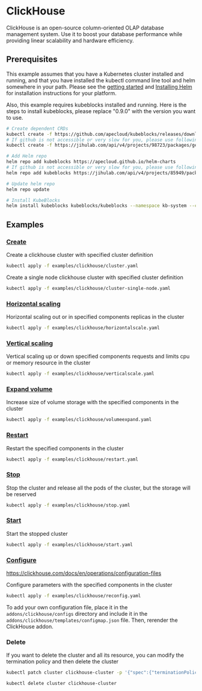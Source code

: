 # ClickHouse

ClickHouse is an open-source column-oriented OLAP database management system. Use it to boost your database performance while providing linear scalability and hardware efficiency.

## Prerequisites

This example assumes that you have a Kubernetes cluster installed and running, and that you have installed the kubectl command line tool and helm somewhere in your path. Please see the [getting started](https://kubernetes.io/docs/setup/)  and [Installing Helm](https://helm.sh/docs/intro/install/) for installation instructions for your platform.

Also, this example requires kubeblocks installed and running. Here is the steps to install kubeblocks, please replace "0.9.0" with the version you want to use.
```bash
# Create dependent CRDs
kubectl create -f https://github.com/apecloud/kubeblocks/releases/download/v0.9.0/kubeblocks_crds.yaml
# If github is not accessible or very slow for you, please use following command instead
kubectl create -f https://jihulab.com/api/v4/projects/98723/packages/generic/kubeblocks/v0.9.0/kubeblocks_crds.yaml

# Add Helm repo
helm repo add kubeblocks https://apecloud.github.io/helm-charts
# If github is not accessible or very slow for you, please use following repo instead
helm repo add kubeblocks https://jihulab.com/api/v4/projects/85949/packages/helm/stable

# Update helm repo
helm repo update

# Install KubeBlocks
helm install kubeblocks kubeblocks/kubeblocks --namespace kb-system --create-namespace --version="0.9.0"
```

## Examples

### [Create](cluster.yaml)
Create a clickhouse cluster with specified cluster definition
```bash
kubectl apply -f examples/clickhouse/cluster.yaml
```

Create a single node clickhouse cluster with specified cluster definition
```bash
kubectl apply -f examples/clickhouse/cluster-single-node.yaml
```

### [Horizontal scaling](horizontalscale.yaml)
Horizontal scaling out or in specified components replicas in the cluster
```bash
kubectl apply -f examples/clickhouse/horizontalscale.yaml
```

### [Vertical scaling](verticalscale.yaml)
Vertical scaling up or down specified components requests and limits cpu or memory resource in the cluster
```bash
kubectl apply -f examples/clickhouse/verticalscale.yaml
```

### [Expand volume](volumeexpand.yaml)
Increase size of volume storage with the specified components in the cluster
```bash
kubectl apply -f examples/clickhouse/volumeexpand.yaml
```

### [Restart](restart.yaml)
Restart the specified components in the cluster
```bash
kubectl apply -f examples/clickhouse/restart.yaml
```

### [Stop](stop.yaml)
Stop the cluster and release all the pods of the cluster, but the storage will be reserved
```bash
kubectl apply -f examples/clickhouse/stop.yaml
```

### [Start](start.yaml)
Start the stopped cluster
```bash
kubectl apply -f examples/clickhouse/start.yaml
```

### [Configure](reconfig.yaml)
https://clickhouse.com/docs/en/operations/configuration-files

Configure parameters with the specified components in the cluster
```bash
kubectl apply -f examples/clickhouse/reconfig.yaml
```
To add your own configuration file, place it in the `addons/clickhouse/configs` directory and include it in the `addons/clickhouse/templates/configmap.json` file. Then, rerender the ClickHouse addon.

### Delete
If you want to delete the cluster and all its resource, you can modify the termination policy and then delete the cluster
```bash
kubectl patch cluster clickhouse-cluster -p '{"spec":{"terminationPolicy":"WipeOut"}}' --type="merge"

kubectl delete cluster clickhouse-cluster
```
